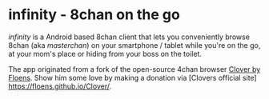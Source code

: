 # infinity - 8chan on the go

*infinity* is a Android based 8chan client that lets you conveniently browse
8chan (aka *masterchan*) on your smartphone / tablet while you're on the go,
at your mom's place or hiding from your boss on the toilet.

The app originated from a fork of the open-source 4chan browser [Clover by Floens](https://github.com/Floens/Clover). Show
him some love by making a donation via [Clovers official site] https://floens.github.io/Clover/.


